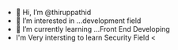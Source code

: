 - 👋 Hi, I’m @thiruppathid
- 👀 I’m interested in ...development field
- 🌱 I’m currently learning ...Front End Developing
- I'm Very intersting to learn Security Field
<
